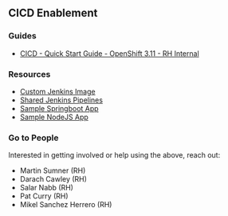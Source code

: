 ## CICD Enablement

### Guides
* [CICD - Quick Start Guide - OpenShift 3.11 - RH Internal](https://docs.google.com/document/d/1vYJRTDRsGFNUSY8Bf201towrLy92-fYu1j78V0wPOVQ/edit?usp=sharing)

### Resources
* [Custom Jenkins Image](https://github.com/rhappdev/custom-jenkins-image)
* [Shared Jenkins Pipelines](https://github.com/rhappdev/shared-jenkins-pipelines)
* [Sample Springboot App](https://github.com/rhappdev/springboot-template)
* [Sample NodeJS App](https://github.com/rhappdev/nodejs-template)

### Go to People
Interested in getting involved or help using the above, reach out:
* Martin Sumner (RH)
* Darach Cawley (RH)
* Salar Nabb (RH)
* Pat Curry (RH)
* Mikel Sanchez Herrero (RH)
